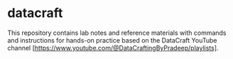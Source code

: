 # datacraft
This repository contains lab notes and reference materials with commands and instructions for hands-on practice based on the DataCraft YouTube channel [https://www.youtube.com/@DataCraftingByPradeep/playlists].
